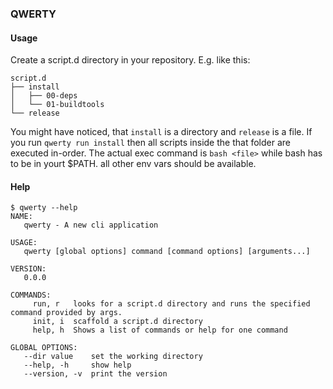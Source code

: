 ### QWERTY

#### Usage

Create a script.d directory in your repository. E.g. like this: 

```
script.d
├── install
│   ├── 00-deps
│   └── 01-buildtools
└── release
```

You might have noticed, that `install` is a directory and `release`  is a file. If you run `qwerty run install` then all scripts inside the that folder are executed in-order. The actual exec command is `bash <file>` while bash has to be in yourt $PATH. all other env vars should be available.

#### Help

```
$ qwerty --help
NAME:
   qwerty - A new cli application

USAGE:
   qwerty [global options] command [command options] [arguments...]

VERSION:
   0.0.0

COMMANDS:
     run, r   looks for a script.d directory and runs the specified command provided by args.
     init, i  scaffold a script.d directory
     help, h  Shows a list of commands or help for one command

GLOBAL OPTIONS:
   --dir value    set the working directory
   --help, -h     show help
   --version, -v  print the version
   ```